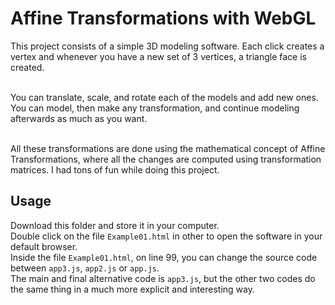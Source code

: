 # Affine Transformations with WebGL

This project consists of a simple 3D modeling software. Each click creates a vertex and whenever you have a new set of 3 vertices, a triangle face is created.

<br />You can translate, scale, and rotate each of the models and add new ones. You can model, then make any transformation, and continue modeling afterwards as much as you want.

<br />All these transformations are done using the mathematical concept of Affine Transformations, where all the changes are computed using transformation matrices. I had tons of fun while doing this project.

## Usage

Download this folder and store it in your computer.<br />
Double click on the file `Example01.html` in other to open the software in your default browser.<br />
Inside the file `Example01.html`, on line 99, you can change the source code between `app3.js`, `app2.js` or `app.js`.<br />
The main and final alternative code is `app3.js`, but the other two codes do the same thing in a much more explicit and interesting way.
